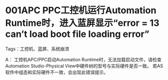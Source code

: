 # 001APC PPC工控机运行Automation Runtime时，进入蓝屏显示“error = 13 can’t load boot file loading error”
Tags：工控机、蓝屏、系统崩溃

A： 
工控机APC/PPC启动Automation Runtime时，无法加载启动文件，请检查Automation Studio-Physical View中硬件树的型号与实际硬件是否一致。
若AS软件中组态和实际硬件不一致，会出现此错误提示。
